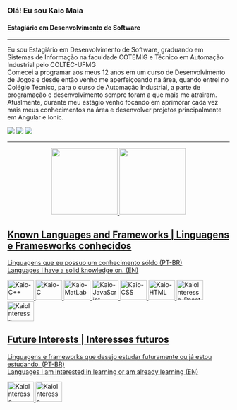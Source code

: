 ### Olá! Eu sou Kaio Maia
#### Estagiário em Desenvolvimento de Software
____
Eu sou Estagiário em Desenvolvimento de Software, graduando em Sistemas de Informação na faculdade COTEMIG e Técnico em Automação Industrial pelo COLTEC-UFMG<br>
Comecei a programar aos meus 12 anos em um curso de Desenvolvimento de Jogos e desde então venho me aperfeiçoando na área, quando entrei no Colégio Técnico, para o curso de Automação Industrial, a parte de programação e desenvolvimento sempre foram a que mais me atrairam. Atualmente, durante meu estágio venho focando em aprimorar cada vez mais meus conhecimentos na área e desenvolver projetos principalmente em Angular e Ionic. 

<!-- Imagem das Redes Sociais e Contato -->
<div style="display: inline_block">
  <a href="https://www.instagram.com/kaiomr_/" target="_blank"><img src="https://img.shields.io/badge/-Instagram-%23E4405F?style=for-the-badge&logo=instagram&logoColor=white" target="_blank"></a>
  <a href = "mailto:kaiomr.contato@gmail.com"><img src="https://img.shields.io/badge/-Gmail-%23333?style=for-the-badge&logo=gmail&logoColor=white" target="_blank"></a>
  <a href="https://www.linkedin.com/in/kaio-maia-01ab25191/" target="_blank"><img src="https://img.shields.io/badge/-LinkedIn-%230077B5?style=for-the-badge&logo=linkedin&logoColor=white" target="_blank"></a> 
</div>

---

<!-- Cards de Status e linguagens -->
<div align="center">
  <a href="https://github.com/KaioMR">
  <img height="150rem" src="https://github-readme-stats.vercel.app/api?username=KaioMR&show_icons=true&theme=aura&include_all_commits=true&count_private=true"/a>
  <img height="150rem" src="https://github-readme-stats.vercel.app/api/top-langs/?username=KaioMR&layout=compact&langs_count=7&theme=aura"/a>
</div>

<!-- Imagem das Linguagens -->
  ## Known Languages and Frameworks | Linguagens e Framesworks conhecidos
  Linguagens que eu possuo um conhecimento sóldo (PT-BR) <br>
  Languages I have a solid knowledge on. (EN)<br>
<div style="display: inline_block">
  <img alt="Kaio-C++" height="45" width="60" src="https://cdn.jsdelivr.net/gh/devicons/devicon/icons/cplusplus/cplusplus-plain.svg">
  <img alt="Kaio-C" height="45" width="60" src="https://cdn.jsdelivr.net/gh/devicons/devicon/icons/c/c-plain.svg">
  <img alt="Kaio-MatLab" height="45" width="60" src="https://cdn.jsdelivr.net/gh/devicons/devicon/icons/matlab/matlab-original.svg">
  <img alt="Kaio-JavaScript" height="45" width="60" src="https://cdn.jsdelivr.net/gh/devicons/devicon/icons/javascript/javascript-plain.svg">
  <img alt="Kaio-CSS" height="45" width="60" src="https://cdn.jsdelivr.net/gh/devicons/devicon/icons/css3/css3-plain.svg">
  <img alt="Kaio-HTML" height="45" width="60" src="https://cdn.jsdelivr.net/gh/devicons/devicon/icons/html5/html5-plain.svg">
  <img alt="KaioInteresse-React" height="45" width="60" src="https://cdn.jsdelivr.net/gh/devicons/devicon/icons/react/react-original.svg">
  <img alt="KaioInteresse-TypeScript" height="45" width="60" src="https://cdn.jsdelivr.net/gh/devicons/devicon/icons/typescript/typescript-plain.svg">
</div>

  ## Future Interests | Interesses futuros
  Linguagens e frameworks que desejo estudar futuramente ou já estou estudando. (PT-BR)<br>
  Languages I am interested in learning or am already learning (EN)
<div style="display: inline_block">
   <img alt="KaioInteresse-NextJS" height="45" width="60" src="https://cdn.jsdelivr.net/gh/devicons/devicon/icons/nextjs/nextjs-original.svg">
   <img alt="KaioInteresse-TailWind" height="45" width="60" src="https://cdn.jsdelivr.net/gh/devicons/devicon/icons/tailwindcss/tailwindcss-original.svg">
</div>

